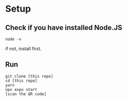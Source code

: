 # Setup

## Check if you have installed Node.JS
```
node -v
```
if not, install first.

## Run
```
git clone [this repo]
cd [this repo]
yarn
npx expo start
[scan the QR code]
```

